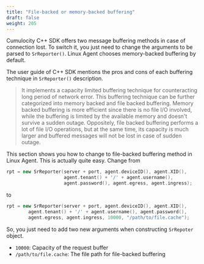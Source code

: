 ```yaml
---
title: "File-backed or memory-backed buffering"
draft: false
weight: 205
---
```

Cumulocity C++ SDK offers two message buffering methods in case of connection lost. To switch it, you just need to change the arguments to be parsed to `SrReporter()`. Linux Agent chooses memory-backed buffering by default.

The user guide of C++ SDK mentions the pros and cons of each buffering technique in `SrReporter()` description.
  > It implements a capacity limited buffering technique for counteracting long period of network error. This buffering technique can be further categorized into memory backed and file backed buffering. Memory backed buffering is more efficient since there is no file I/O involved, while the buffering is limited by the available memory and doesn't survive a sudden outage. Oppositely, file backed buffering performs a lot of file I/O operations, but at the same time, its capacity is much larger and buffered messages will not be lost in case of sudden outage.

This section shows you how to change to file-backed buffering method in Linux Agent. This is actually quite easy. Change from
```cpp
rpt = new SrReporter(server + port, agent.deviceID(), agent.XID(),
                     agent.tenant() + '/' + agent.username(),
                     agent.password(), agent.egress, agent.ingress);
```

to
```cpp
rpt = new SrReporter(server + port, agent.deviceID(), agent.XID(),
        agent.tenant() + '/' + agent.username(), agent.password(),
        agent.egress, agent.ingress, 10000, "/path/to/file.cache");
```

So, you just need to add two new arguments when constructing `SrRepoter` object.
- `10000`: Capacity of the request buffer
- `/path/to/file.cache`: The file path for file-backed buffering
